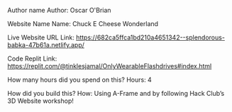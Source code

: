 Author name
Author: Oscar O'Brian

Website Name
Name: Chuck E Cheese Wonderland

Live Website URL
Link: https://682ca5ffca1bd210a4651342--splendorous-babka-47b61a.netlify.app/

Code
Replit Link: https://replit.com/@tinklesjamal/OnlyWearableFlashdrives#index.html

How many hours did you spend on this?
Hours: 4

How did you build this?
How: Using A-Frame and by following Hack Club’s 3D Website workshop!
